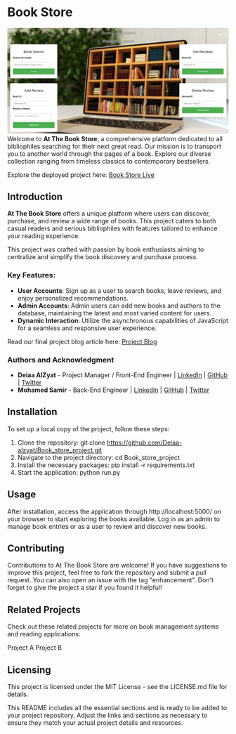 # Book Store
![Book Store Screenshot](static/img/book_store.jpg "Book Store Screenshot")
Welcome to **At The Book Store**, a comprehensive platform dedicated to all bibliophiles searching for their next great read. Our mission is to transport you to another world through the pages of a book. Explore our diverse collection ranging from timeless classics to contemporary bestsellers.

Explore the deployed project here: [Book Store Live](https://book-store-project-1-c1r0.onrender.com/)

## Introduction

**At The Book Store** offers a unique platform where users can discover, purchase, and review a wide range of books. This project caters to both casual readers and serious bibliophiles with features tailored to enhance your reading experience.

This project was crafted with passion by book enthusiasts aiming to centralize and simplify the book discovery and purchase process.

### Key Features:
- **User Accounts**: Sign up as a user to search books, leave reviews, and enjoy personalized recommendations.
- **Admin Accounts**: Admin users can add new books and authors to the database, maintaining the latest and most varied content for users.
- **Dynamic Interaction**: Utilize the asynchronous capabilities of JavaScript for a seamless and responsive user experience.

Read our final project blog article here: [Project Blog](#)

### Authors and Acknowledgment
- **Deiaa AlZyat** - Project Manager / Front-End Engineer | [LinkedIn](https://www.linkedin.com/in/deiaa-alzyat-535459281/) | [GitHub](https://github.com/Deiaa-alzyat) | [Twitter](https://twitter.com/deiaa_alzyat)
- **Mohamed Samir** - Back-End Engineer | [LinkedIn](https://www.linkedin.com/in/mohamed-samir-365722178) | [GitHub](https://github.com/Mohamedswahed) | [Twitter](https://twitter.com/Mohameswahed)

## Installation

To set up a local copy of the project, follow these steps:

1. Clone the repository:
   git clone https://github.com/Deiaa-alzyat/Book_store_project.git
2. Navigate to the project directory:
   cd Book_store_project
3. Install the necessary packages:
   pip install -r requirements.txt
4. Start the application:
   python run.py
## Usage
After installation, access the application through http://localhost:5000/ on your browser to start exploring the books available. Log in as an admin to manage book entries or as a user to review and discover new books.

## Contributing
Contributions to At The Book Store are welcome! If you have suggestions to improve this project, feel free to fork the repository and submit a pull request. You can also open an issue with the tag "enhancement". Don't forget to give the project a star if you found it helpful!

## Related Projects
Check out these related projects for more on book management systems and reading applications:

Project A
Project B

## Licensing
This project is licensed under the MIT License - see the LICENSE.md file for details.

This README includes all the essential sections and is ready to be added to your project repository. Adjust the links and sections as necessary to ensure they match your actual project details and resources.

